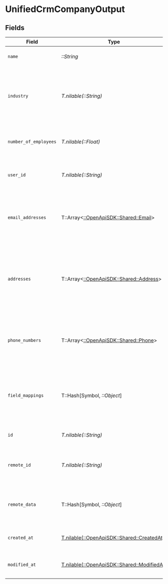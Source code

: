# UnifiedCrmCompanyOutput


## Fields

| Field                                                                                                         | Type                                                                                                          | Required                                                                                                      | Description                                                                                                   | Example                                                                                                       |
| ------------------------------------------------------------------------------------------------------------- | ------------------------------------------------------------------------------------------------------------- | ------------------------------------------------------------------------------------------------------------- | ------------------------------------------------------------------------------------------------------------- | ------------------------------------------------------------------------------------------------------------- |
| `name`                                                                                                        | *::String*                                                                                                    | :heavy_check_mark:                                                                                            | The name of the company                                                                                       | Acme                                                                                                          |
| `industry`                                                                                                    | *T.nilable(::String)*                                                                                         | :heavy_minus_sign:                                                                                            | The industry of the company. Authorized values can be found in the Industry enum.                             | ACCOUNTING                                                                                                    |
| `number_of_employees`                                                                                         | *T.nilable(::Float)*                                                                                          | :heavy_minus_sign:                                                                                            | The number of employees of the company                                                                        | 10                                                                                                            |
| `user_id`                                                                                                     | *T.nilable(::String)*                                                                                         | :heavy_minus_sign:                                                                                            | The UUID of the user who owns the company                                                                     | 801f9ede-c698-4e66-a7fc-48d19eebaa4f                                                                          |
| `email_addresses`                                                                                             | T::Array<[::OpenApiSDK::Shared::Email](../../models/shared/email.md)>                                         | :heavy_minus_sign:                                                                                            | The email addresses of the company                                                                            | [<br/>{<br/>"email_address": "acme@gmail.com",<br/>"email_address_type": "WORK"<br/>}<br/>]                   |
| `addresses`                                                                                                   | T::Array<[::OpenApiSDK::Shared::Address](../../models/shared/address.md)>                                     | :heavy_minus_sign:                                                                                            | The addresses of the company                                                                                  | [<br/>{<br/>"street_1": "5th Avenue",<br/>"city": "New York",<br/>"state": "NY",<br/>"country": "USA",<br/>"address_type": "WORK"<br/>}<br/>] |
| `phone_numbers`                                                                                               | T::Array<[::OpenApiSDK::Shared::Phone](../../models/shared/phone.md)>                                         | :heavy_minus_sign:                                                                                            | The phone numbers of the company                                                                              | [<br/>{<br/>"phone_number": "+33660606067",<br/>"phone_type": "WORK"<br/>}<br/>]                              |
| `field_mappings`                                                                                              | T::Hash[Symbol, *::Object*]                                                                                   | :heavy_minus_sign:                                                                                            | The custom field mappings of the company between the remote 3rd party & Panora                                | {<br/>"fav_dish": "broccoli",<br/>"fav_color": "red"<br/>}                                                    |
| `id`                                                                                                          | *T.nilable(::String)*                                                                                         | :heavy_minus_sign:                                                                                            | The UUID of the company                                                                                       | 801f9ede-c698-4e66-a7fc-48d19eebaa4f                                                                          |
| `remote_id`                                                                                                   | *T.nilable(::String)*                                                                                         | :heavy_minus_sign:                                                                                            | The id of the company in the context of the Crm 3rd Party                                                     | id_1                                                                                                          |
| `remote_data`                                                                                                 | T::Hash[Symbol, *::Object*]                                                                                   | :heavy_minus_sign:                                                                                            | The remote data of the company in the context of the Crm 3rd Party                                            | {<br/>"fav_dish": "broccoli",<br/>"fav_color": "red"<br/>}                                                    |
| `created_at`                                                                                                  | [T.nilable(::OpenApiSDK::Shared::CreatedAt)](../../models/shared/createdat.md)                                | :heavy_minus_sign:                                                                                            | The created date of the object                                                                                | 2024-10-01T12:00:00Z                                                                                          |
| `modified_at`                                                                                                 | [T.nilable(::OpenApiSDK::Shared::ModifiedAt)](../../models/shared/modifiedat.md)                              | :heavy_minus_sign:                                                                                            | The modified date of the object                                                                               | 2024-10-01T12:00:00Z                                                                                          |